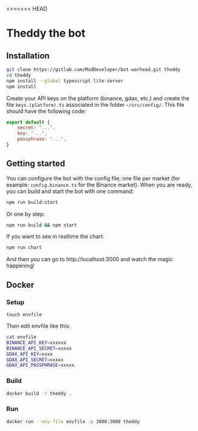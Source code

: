 <<<<<<< HEAD
# Theddy the bot

## Installation

```bash
git clone https://gitlab.com/MadDeveloper/bot-warhead.git theddy
cd theddy
npm install --global typescript lite-server
npm install
```

Create your API keys on the platform (binance, gdax, etc.) and create the file `keys.(platform).ts` associated in the folder `~/src/config/`.
This file should have the following code:

```javascript
export default {
    secret: "...",
    key: "...",
    passphrase: "...",
}
```

## Getting started

You can configure the bot with the config file, one file per market (for example: `config.binance.ts` for the Binance market).
When you are ready, you can build and start the bot with one command:

```bash
npm run build:start
```

Or one by step:

```bash
npm run build && npm start
````

If you want to see in realtime the chart:

```bash
npm run chart
```

And then you can go to http://localhost:3000 and watch the magic happening!

## Docker
### Setup

```
touch envfile
```

Then edit envfile like this:

```bash
cat envfile
BINANCE_API_KEY=xxxxxx
BINANCE_API_SECRET=xxxxx
GDAX_API_KEY=xxxx
GDAX_API_SECRET=xxxxx
GDAX_API_PASSPHRASE=xxxxx
```

### Build

```bash
docker build -t theddy .
```

### Run

```bash
docker run --env-file envfile -p 3000:3000 theddy
```
